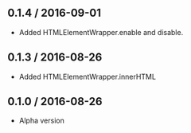 0.1.4 / 2016-09-01
------------------
- Added HTMLElementWrapper.enable and disable.

0.1.3 / 2016-08-26
------------------
- Added HTMLElementWrapper.innerHTML

0.1.0 / 2016-08-26
------------------
- Alpha version
